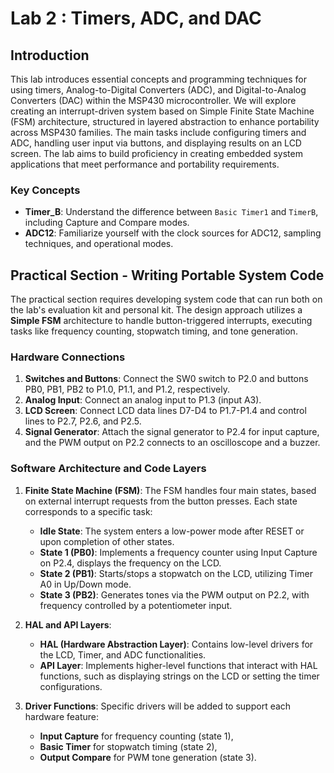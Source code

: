 # Lab 2 : Timers, ADC, and DAC 

## Introduction

This lab introduces essential concepts and programming techniques for using timers, Analog-to-Digital Converters (ADC), and Digital-to-Analog Converters (DAC) within the MSP430 microcontroller. We will explore creating an interrupt-driven system based on Simple Finite State Machine (FSM) architecture, structured in layered abstraction to enhance portability across MSP430 families. The main tasks include configuring timers and ADC, handling user input via buttons, and displaying results on an LCD screen. The lab aims to build proficiency in creating embedded system applications that meet performance and portability requirements.

### Key Concepts
- **Timer_B**: Understand the difference between `Basic Timer1` and `TimerB`, including Capture and Compare modes.
- **ADC12**: Familiarize yourself with the clock sources for ADC12, sampling techniques, and operational modes.

## Practical Section - Writing Portable System Code

The practical section requires developing system code that can run both on the lab's evaluation kit and personal kit. The design approach utilizes a **Simple FSM** architecture to handle button-triggered interrupts, executing tasks like frequency counting, stopwatch timing, and tone generation.

### Hardware Connections
1. **Switches and Buttons**: Connect the SW0 switch to P2.0 and buttons PB0, PB1, PB2 to P1.0, P1.1, and P1.2, respectively.
2. **Analog Input**: Connect an analog input to P1.3 (input A3).
3. **LCD Screen**: Connect LCD data lines D7-D4 to P1.7-P1.4 and control lines to P2.7, P2.6, and P2.5.
4. **Signal Generator**: Attach the signal generator to P2.4 for input capture, and the PWM output on P2.2 connects to an oscilloscope and a buzzer.

### Software Architecture and Code Layers
1. **Finite State Machine (FSM)**: The FSM handles four main states, based on external interrupt requests from the button presses. Each state corresponds to a specific task:
    - **Idle State**: The system enters a low-power mode after RESET or upon completion of other states.
    - **State 1 (PB0)**: Implements a frequency counter using Input Capture on P2.4, displays the frequency on the LCD.
    - **State 2 (PB1)**: Starts/stops a stopwatch on the LCD, utilizing Timer A0 in Up/Down mode.
    - **State 3 (PB2)**: Generates tones via the PWM output on P2.2, with frequency controlled by a potentiometer input.

2. **HAL and API Layers**: 
   - **HAL (Hardware Abstraction Layer)**: Contains low-level drivers for the LCD, Timer, and ADC functionalities.
   - **API Layer**: Implements higher-level functions that interact with HAL functions, such as displaying strings on the LCD or setting the timer configurations.

3. **Driver Functions**: Specific drivers will be added to support each hardware feature:
   - **Input Capture** for frequency counting (state 1),
   - **Basic Timer** for stopwatch timing (state 2),
   - **Output Compare** for PWM tone generation (state 3).

